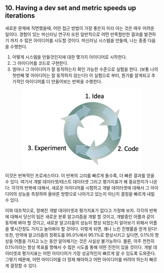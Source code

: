 ## 10. Having a dev set and metric speeds up iterations

새로운 문제에 직면했을때, 어떤 접근 방법이 가장 좋은지 미리 아는 것은 매우 어려운 일이다. 경험이 있는 머신러닝 연구자 또한 일반적으로 어떤 만족할만한 결과를 발견하기 까지 수 많은 아이디어를 시도할 것이다. 머신러닝 시스템을 만들때, 나는 종종 다음을 수행한다.

1. 어떻게 시스템을 만들것인지에 대한 몇가지 아이디어로 시작한다.
2. 그 아이디어를 코드로 구현한다.
3. 얼마나 그 아이디어가 잘 동작하는지 확인 가능한 수준으로 실험을 한다. (보통 나의 첫번째 몇 아이디어는 잘 동작하지 않는다!) 이 실험으로 부터, 뭔가를 알게되고 추가적인 아이디어를 더 만들어보는 반복을 수행한다.

<div style="text-align:center;">
  <img src="../img/10_1.PNG"/>
</div>

이것은 반복적인 프로세스이다. 이 반복의 고리를 빠르게 돌수록, 더 빠른 결과를 얻을 수 있다. 여기서 개발 데이터셋/테스트 데이터셋 그리고 평가지표가 왜 중요한지가 나온다: 각각의 반복에 대해서, 새로운 아이디어를 시험하고 개발 데이터셋에 대해서 그 아이디어의 성능을 측정하여 올바른 방향으로 나아가고 있는지 아닌지 결정을 빠르게 내릴 수 있다.

이와 대조적으로, 정해진 개발 데이터셋과 평가지표가 없다고 가정해 보자. 각각의 반복에 대해서 당신의 팀은 새로운 분류 알고리즘을 개발 할 것이고, 개발중인 어플과 같이 동작해 봐야 할 것이고, 새로운 알고리즘의 성능이 향상 되었는지 알아보기 위해서 어플을 몇시간정도 가지고 놀아봐야 할 것이다. 이렇게 되면, 꽤나 느린 진행률을 얻게 된다! 또한, 만약에 알고리즘의 정확도를 95.0%에서 95.1%로 향상시키고 싶다면, 0.1%의 향상을 어플을 가지고 노는 동안 알아채기는 것은 사실상 불가능하다. 물론, 아주 천천히 0.1%이라는 향상 목표를 향해서 수 많은 시도를 통해 어떤 진전이 있을 것이다. 개발 데이터셋과 평가지표는 어떤 아이디어가 가장 성공적인지 빠르게 알 수 있도록 도와준다. 그렇기 때문에, 어떤 아이디어를 더 정제 해야하고 어떤 아이디어를 버려야 하는지 빠르게 결정할 수 있다.
